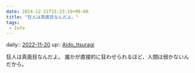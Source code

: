 ```yaml
---
date: 2024-12-21T15:23:19+09:00
title: "狂人は真面目なんだよ。"
tags:
 - Info
---
```


daily:: [2022-11-20](/Daily_Note/2022-11-20.md)
up:: [Aido_Itsuragi](../Bar/Novel/Nacaria/Aido_Itsuragi.md)

狂人は真面目なんだよ。
誰かが直接的に狂わせられるほど、人間は弱かないんだから。
